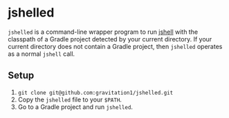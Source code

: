# jshelled
`jshelled` is a command-line wrapper program to run [jshell](https://en.wikipedia.org/wiki/JShell) with the classpath of a Gradle project detected by your current directory. If your current directory does not contain a Gradle project, then `jshelled` operates as a normal `jshell` call.

## Setup
1. `git clone git@github.com:gravitation1/jshelled.git`
2. Copy the `jshelled` file to your `$PATH`.
3. Go to a Gradle project and run `jshelled`.
